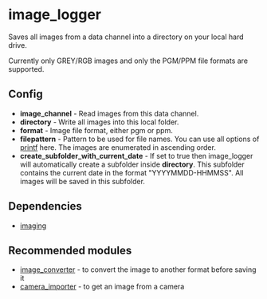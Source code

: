 # image_logger

Saves all images from a data channel into a directory on your local hard drive.

Currently only GREY/RGB images and only the PGM/PPM file formats are supported.

## Config
- **image_channel** - Read images from this data channel.
- **directory** - Write all images into this local folder.
- **format** - Image file format, either pgm or ppm.
- **filepattern** - Pattern to be used for file names. You can use all options of [printf](http://www.cplusplus.com/reference/cstdio/printf/) here. The images are enumerated in ascending order.
- **create_subfolder_with_current_date** - If set to true then image_logger will automatically create a subfolder inside **directory**. This subfolder contains the current date in the format "YYYYMMDD-HHMMSS". All images will be saved in this subfolder.

## Dependencies
- [imaging](https://github.com/syxolk/imaging)

## Recommended modules
- [image_converter](https://github.com/syxolk/image_converter) - to convert the image to another format before saving it
- [camera_importer](https://github.com/Phibedy/camera) - to get an image from a camera
